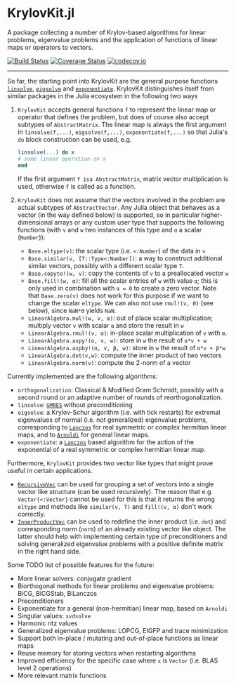 # KrylovKit.jl

A package collecting a number of Krylov-based algorithms for linear problems, eigenvalue problems and the application of functions of linear maps or operators to vectors.

[![Build Status](https://travis-ci.org/jutho/KrylovKit.jl.svg?branch=master)](https://travis-ci.org/jutho/KrylovKit.jl)
[![Coverage Status](https://coveralls.io/repos/jutho/KrylovKit.jl/badge.svg?branch=master&service=github)](https://coveralls.io/github/jutho/KrylovKit.jl?branch=master)
[![codecov.io](http://codecov.io/github/jutho/KrylovKit.jl/coverage.svg?branch=master)](http://codecov.io/github/jutho/KrylovKit.jl?branch=master)

--------------------------------------------------------------------------------
So far, the starting point into KrylovKit are the general purpose functions [`linsolve`](ref), [`eigsolve`](@ref) and [`exponentiate`](@ref). KrylovKit distinguishes itself from similar packages in the Julia ecosystem in the following two ways

1.  `KrylovKit` accepts general functions `f` to represent the linear map or operator that defines the problem, but does of course also accept subtypes of `AbstractMatrix`. The linear map is always the first argument in `linsolve(f,...)`, `eigsolve(f,...)`, `exponentiate(f,...)` so that Julia's `do` block construction can be used, e.g.

    ```julia
    linsolve(...) do x
    # some linear operation on x
    end
    ```

    If the first argument `f isa AbstractMatrix`, matrix vector multiplication is used, otherwise `f` is called as a function.

2.  `KrylovKit` does not assume that the vectors involved in the problem are actual subtypes of `AbstractVector`. Any Julia object that behaves as a vector (in the way defined below) is supported, so in particular higher-dimensional arrays or any custom user type that supports the following functions (with `v` and `w` two instances of this type and `α` a scalar (`Number`)):
    -   `Base.eltype(v)`: the scalar type (i.e. `<:Number`) of the data in `v`
    -   `Base.similar(v, [T::Type<:Number])`: a way to construct additional similar vectors, possibly with a different scalar type `T`.
    -   `Base.copyto!(w, v)`: copy the contents of `v` to a preallocated vector `w`
    -   `Base.fill!(w, α)`: fill all the scalar entries of `w` with value `α`; this is only used in combination with `α = 0` to create a zero vector. Note that `Base.zero(v)` does not work for this purpose if we want to change the scalar `eltype`. We can also not use `rmul!(v, 0)` (see below), since `NaN*0` yields `NaN`.
    -   `LinearAlgebra.mul!(w, v, α)`: out of place scalar multiplication; multiply vector `v` with scalar `α` and store the result in `w`
    -   `LinearAlgebra.rmul!(v, α)`: in-place scalar multiplication of `v` with `α`.
    -   `LinearAlgebra.axpy!(α, v, w)`: store in `w` the result of `α*v + w`
    -   `LinearAlgebra.axpby!(α, v, β, w)`: store in `w` the result of `α*v + β*w`
    -   `LinearAlgebra.dot(v,w)`: compute the inner product of two vectors
    -   `LinearAlgebra.norm(v)`: compute the 2-norm of a vector

Currently implemented are the following algorithms:

-   `orthogonalization`: Classical & Modified Gram Schmidt, possibly with a second round or an adaptive number of rounds of reorthogonalization.
-   `linsolve`: [`GMRES`](@ref) without preconditioning
-   `eigsolve`: a Krylov-Schur algorithm (i.e. with tick restarts) for extremal eigenvalues of normal (i.e. not generalized) eigenvalue problems, corresponding to [`Lanczos`](@ref) for real symmetric or complex hermitian linear maps, and to [`Arnoldi`](@ref) for general linear maps.
-   `exponentiate`: a [`Lanczos`](@ref) based algorithm for the action of the exponential of a real symmetric or complex hermitian linear map.

Furthermore, `KrylovKit` provides two vector like types that might prove useful in certain applications.
*   [`RecursiveVec`](@ref) can be used for grouping a set of vectors into a single vector like structure (can be used recursively). The reason that e.g. `Vector{<:Vector}` cannot be used for this is that it returns the wrong `eltype` and methods like `similar(v, T)` and `fill!(v, α)` don't work correctly.
*   [`InnerProductVec`](@ref) can be used to redefine the inner product (i.e. `dot`) and corresponding norm (`norm`) of an already existing vector like object. The latter should help with implementing certain type of preconditioners and solving generalized eigenvalue problems with a positive definite matrix in the right hand side.

Some TODO list of possible features for the future:
-   More linear solvers: conjugate gradient
-   Biorthogonal methods for linear problems and eigenvalue problems: BiCG, BiCGStab, BiLanczos
-   Preconditioners
-   Exponentiate for a general (non-hermitian) linear map, based on `Arnoldi`
-   Singular values: `svdsolve`
-   Harmonic ritz values
-   Generalized eigenvalue problems: LOPCG, EIGFP and trace minimization
-   Support both in-place / mutating and out-of-place functions as linear maps
-   Reuse memory for storing vectors when restarting algorithms
-   Improved efficiency for the specific case where `x` is `Vector` (i.e. BLAS level 2 operations)
-   More relevant matrix functions
